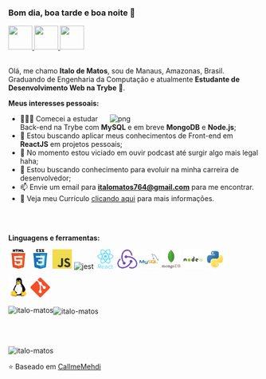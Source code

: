### Bom dia, boa tarde e boa noite 👋

<a href="https://github.com/ItaloMatosDev" target="_blank">
  <img src="https://cdn.iconscout.com/icon/free/png-256/github-108-438008.png" width="48px" height="48px">
</a> 
<a href="https://www.instagram.com/italo.ms/" target="_blank">
  <img src="https://cdn.icon-icons.com/icons2/1211/PNG/512/1491579602-yumminkysocialmedia36_83067.png" width="48px" height="48px">
</a> 
<a href="https://www.linkedin.com/in/italo-de-matos/" target="_blank">
  <img src="https://i.ibb.co/Kx2GSrT/linkedin.png" width="48px" height="48px">
</a>

<br />
<br />

Olá, me chamo **Italo de Matos**, sou de Manaus, Amazonas, Brasil. Graduando de Engenharia da Computação e atualmente **Estudante de Desenvolvimento Web na Trybe** 🚀. 

**Meus interesses pessoais:**

  <img align="right" alt="png" src="https://i.postimg.cc/7ZdzqFMv/undraw-dev-productivity-umsq.png" width="300px" />

- 👨🏽‍💻 Comecei a estudar Back-end na Trybe com **MySQL** e em breve **MongoDB** e **Node.js**;
- 🌱 Estou buscando aplicar meus conhecimentos de Front-end em **ReactJS** em projetos pessoais; 
- 🤔 No momento estou viciado em ouvir podcast até surgir algo mais legal haha;
- 💼 Estou buscando conhecimento para evoluir na minha carreira de desenvolvedor;
- 📫 Envie um email para **italomatos764@gmail.com** para me encontrar.
- 📝 Veja meu Currículo <a href="https://gitconnected.com/italomatosdev/resume" target="_blank">clicando aqui</a> para mais informações.

<br />
<br />

**Linguagens e ferramentas:**  

<p align="left">
  <img src="https://raw.githubusercontent.com/devicons/devicon/master/icons/html5/html5-original-wordmark.svg" alt="html5" width="40" height="40"/> 
  <img src="https://raw.githubusercontent.com/devicons/devicon/master/icons/css3/css3-original-wordmark.svg" alt="css3" width="40" height="40"/> 
  <img src="https://raw.githubusercontent.com/devicons/devicon/master/icons/javascript/javascript-original.svg" alt="javascript" width="40" height="40"/> 
  <img src="https://www.learnstorybook.com/intro-to-storybook/logo-jest.png" alt="jest" width="40" height="40" />
  <img src="https://raw.githubusercontent.com/devicons/devicon/master/icons/react/react-original-wordmark.svg" alt="react" width="40" height="40"/> 
  <img src="https://raw.githubusercontent.com/devicons/devicon/master/icons/redux/redux-original.svg" alt="redux" width="40" height="40"/>
  <img src="https://raw.githubusercontent.com/devicons/devicon/master/icons/mysql/mysql-original-wordmark.svg" alt="mysql" width="40" height="40"/>
  <img src="https://raw.githubusercontent.com/devicons/devicon/master/icons/mongodb/mongodb-original-wordmark.svg" alt="mongodb" width="40" height="40"/>
  <img src="https://raw.githubusercontent.com/devicons/devicon/master/icons/nodejs/nodejs-original-wordmark.svg" alt="nodejs" width="40" height="40"/> 
  <img src="https://raw.githubusercontent.com/devicons/devicon/master/icons/python/python-original.svg" alt="python" width="40" height="40"/>
</p>

<p>
  <img src="https://raw.githubusercontent.com/devicons/devicon/master/icons/linux/linux-original.svg" alt="linux" width="40" height="40" />
  <img src="https://raw.githubusercontent.com/devicons/devicon/master/icons/git/git-original.svg" alt="git" width="40" height="40"/>
</p>


<p>
    <img align="left" src="https://github-readme-stats.vercel.app/api?username=ItaloMatosDev&count_private=true&show_icons=true&theme=graywhite&icon_color=268bd2&title_color=268bd2" alt="italo-matos" />
</p>
<p>
    <img align="center" src="https://github-readme-stats.vercel.app/api/top-langs/?username=ItaloMatosDev&layout=compact&theme=graywhite&title_color=268bd2" alt="italo-matos" />
</p>

<br />
<br />

<p align="left"> <img src="https://komarev.com/ghpvc/?username=ItaloMatosDev" alt="italo-matos" /> </p>

⭐️ Baseado em [CallmeMehdi](https://github.com/CallmeMehdi)
